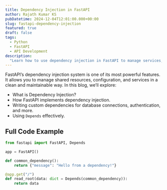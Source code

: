 ```yaml
---
title: Dependency Injection in FastAPI
author: Rajath Kumar KS
pubDatetime: 2024-12-04T12:01:00.000+00:00
slug: fastapi-dependency-injection
featured: true
draft: false
tags:
  - Python
  - FastAPI
  - API Development
description:
  "Learn how to use dependency injection in FastAPI to manage services, configurations, and reusable components efficiently."
---
```


FastAPI’s dependency injection system is one of its most powerful features. It allows you to manage shared resources, configuration, and services in a clean and maintainable way. In this blog, we’ll explore:

- What is Dependency Injection?
- How FastAPI implements dependency injection.
- Writing custom dependencies for database connections, authentication, and more.
- Using `Depends` effectively.

## Full Code Example

```python
from fastapi import FastAPI, Depends

app = FastAPI()

def common_dependency():
    return {"message": "Hello from a dependency!"}

@app.get("/")
def read_root(data: dict = Depends(common_dependency)):
    return data
```
